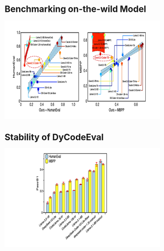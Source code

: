 





# Benchmarking on-the-wild Model
<div  align="center">    
 <img src="https://github.com/anonymousGithub2022/DyCodeEval/blob/main/resource/wild.jpg" width="1200" height="320" alt="Benchmarking on-the-wild model"/><br/>
</div>   


# Stability of DyCodeEval

<div  align="center">    
 <img src="https://github.com/anonymousGithub2022/DyCodeEval/blob/main/resource/stability.jpg" width="1200" height="320" alt="Benchmarking on-the-wild model"/><br/>
</div>   
